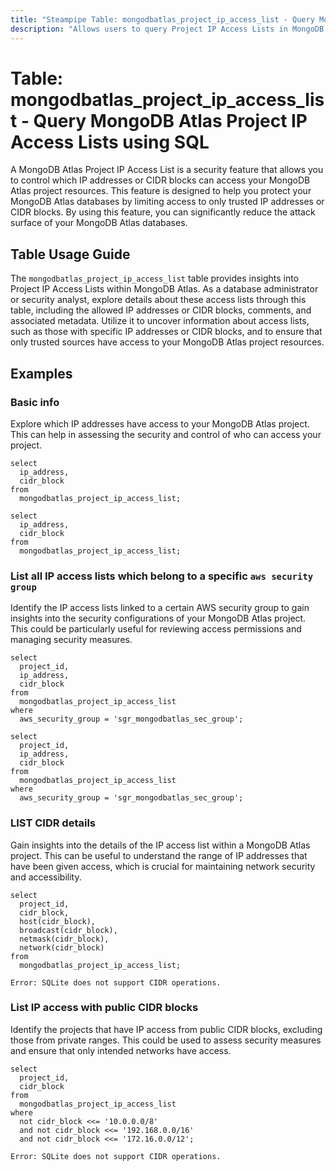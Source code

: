 ```yaml
---
title: "Steampipe Table: mongodbatlas_project_ip_access_list - Query MongoDB Atlas Project IP Access Lists using SQL"
description: "Allows users to query Project IP Access Lists in MongoDB Atlas, specifically providing information about the IP addresses or CIDR blocks that can access MongoDB Atlas project resources."
---
```


# Table: mongodbatlas_project_ip_access_list - Query MongoDB Atlas Project IP Access Lists using SQL

A MongoDB Atlas Project IP Access List is a security feature that allows you to control which IP addresses or CIDR blocks can access your MongoDB Atlas project resources. This feature is designed to help you protect your MongoDB Atlas databases by limiting access to only trusted IP addresses or CIDR blocks. By using this feature, you can significantly reduce the attack surface of your MongoDB Atlas databases.

## Table Usage Guide

The `mongodbatlas_project_ip_access_list` table provides insights into Project IP Access Lists within MongoDB Atlas. As a database administrator or security analyst, explore details about these access lists through this table, including the allowed IP addresses or CIDR blocks, comments, and associated metadata. Utilize it to uncover information about access lists, such as those with specific IP addresses or CIDR blocks, and to ensure that only trusted sources have access to your MongoDB Atlas project resources.

## Examples

### Basic info
Explore which IP addresses have access to your MongoDB Atlas project. This can help in assessing the security and control of who can access your project.

```sql+postgres
select
  ip_address,
  cidr_block
from
  mongodbatlas_project_ip_access_list;
```

```sql+sqlite
select
  ip_address,
  cidr_block
from
  mongodbatlas_project_ip_access_list;
```

### List all IP access lists which belong to a specific `aws security group`
Identify the IP access lists linked to a certain AWS security group to gain insights into the security configurations of your MongoDB Atlas project. This could be particularly useful for reviewing access permissions and managing security measures.

```sql+postgres
select
  project_id,
  ip_address,
  cidr_block
from
  mongodbatlas_project_ip_access_list
where
  aws_security_group = 'sgr_mongodbatlas_sec_group';
```

```sql+sqlite
select
  project_id,
  ip_address,
  cidr_block
from
  mongodbatlas_project_ip_access_list
where
  aws_security_group = 'sgr_mongodbatlas_sec_group';
```

### LIST CIDR details
Gain insights into the details of the IP access list within a MongoDB Atlas project. This can be useful to understand the range of IP addresses that have been given access, which is crucial for maintaining network security and accessibility.

```sql+postgres
select
  project_id,
  cidr_block,
  host(cidr_block),
  broadcast(cidr_block),
  netmask(cidr_block),
  network(cidr_block)
from
  mongodbatlas_project_ip_access_list;
```

```sql+sqlite
Error: SQLite does not support CIDR operations.
```

### List IP access with public CIDR blocks
Identify the projects that have IP access from public CIDR blocks, excluding those from private ranges. This could be used to assess security measures and ensure that only intended networks have access.

```sql+postgres
select
  project_id,
  cidr_block
from
  mongodbatlas_project_ip_access_list
where
  not cidr_block <<= '10.0.0.0/8'
  and not cidr_block <<= '192.168.0.0/16'
  and not cidr_block <<= '172.16.0.0/12';
```

```sql+sqlite
Error: SQLite does not support CIDR operations.
```